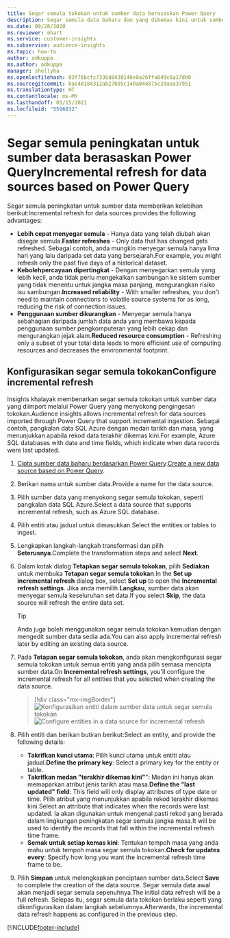 ```yaml
---
title: Segar semula tokokan untuk sumber data berasaskan Power Query
description: Segar semula data baharu dan yang dikemas kini untuk sumber data besar berdasarkan Power Query.
ms.date: 09/28/2020
ms.reviewer: mhart
ms.service: customer-insights
ms.subservice: audience-insights
ms.topic: how-to
author: adkuppa
ms.author: adkuppa
manager: shellyha
ms.openlocfilehash: 03f76bcfc7336d8430146e8a26ffa649c6a17db0
ms.sourcegitcommit: bae40184312ab27b95c140a044875c2daea37951
ms.translationtype: HT
ms.contentlocale: ms-MY
ms.lasthandoff: 03/15/2021
ms.locfileid: "5596832"
---
```

# <a name="incremental-refresh-for-data-sources-based-on-power-query"></a><span data-ttu-id="e4266-103">Segar semula peningkatan untuk sumber data berasaskan Power Query</span><span class="sxs-lookup"><span data-stu-id="e4266-103">Incremental refresh for data sources based on Power Query</span></span>

<span data-ttu-id="e4266-104">Segar semula peningkatan untuk sumber data memberikan kelebihan berikut:</span><span class="sxs-lookup"><span data-stu-id="e4266-104">Incremental refresh for data sources provides the following advantages:</span></span>

- <span data-ttu-id="e4266-105">**Lebih cepat menyegar semula** - Hanya data yang telah diubah akan disegar semula.</span><span class="sxs-lookup"><span data-stu-id="e4266-105">**Faster refreshes** - Only data that has changed gets refreshed.</span></span> <span data-ttu-id="e4266-106">Sebagai contoh, anda mungkin menyegar semula hanya lima hari yang lalu daripada set data yang bersejarah.</span><span class="sxs-lookup"><span data-stu-id="e4266-106">For example, you might refresh only the past five days of a historical dataset.</span></span>
- <span data-ttu-id="e4266-107">**Kebolehpercayaan dipertingkat** - Dengan menyegarkan semula yang lebih kecil, anda tidak perlu mengekalkan sambungan ke sistem sumber yang tidak menentu untuk jangka masa panjang, mengurangkan risiko isu sambungan.</span><span class="sxs-lookup"><span data-stu-id="e4266-107">**Increased reliability** - With smaller refreshes, you don't need to maintain connections to volatile source systems for as long, reducing the risk of connection issues.</span></span>
- <span data-ttu-id="e4266-108">**Penggunaan sumber dikurangkan** - Menyegar semula hanya sebahagian daripada jumlah data anda yang membawa kepada penggunaan sumber pengkomputeran yang lebih cekap dan mengurangkan jejak alam.</span><span class="sxs-lookup"><span data-stu-id="e4266-108">**Reduced resource consumption** - Refreshing only a subset of your total data leads to more efficient use of computing resources and decreases the environmental footprint.</span></span>

## <a name="configure-incremental-refresh"></a><span data-ttu-id="e4266-109">Konfigurasikan segar semula tokokan</span><span class="sxs-lookup"><span data-stu-id="e4266-109">Configure incremental refresh</span></span>

<span data-ttu-id="e4266-110">Insights khalayak membenarkan segar semula tokokan untuk sumber data yang diimport melalui Power Query yang menyokong pengingesan tokokan.</span><span class="sxs-lookup"><span data-stu-id="e4266-110">Audience insights allows incremental refresh for data sources imported through Power Query that support incremental ingestion.</span></span> <span data-ttu-id="e4266-111">Sebagai contoh, pangkalan data SQL Azure dengan medan tarikh dan masa, yang menunjukkan apabila rekod data terakhir dikemas kini.</span><span class="sxs-lookup"><span data-stu-id="e4266-111">For example, Azure SQL databases with date and time fields, which indicate when data records were last updated.</span></span>

1. <span data-ttu-id="e4266-112">[Cipta sumber data baharu berdasarkan Power Query](connect-power-query.md).</span><span class="sxs-lookup"><span data-stu-id="e4266-112">[Create a new data source based on Power Query](connect-power-query.md).</span></span>

1. <span data-ttu-id="e4266-113">Berikan nama untuk sumber data.</span><span class="sxs-lookup"><span data-stu-id="e4266-113">Provide a name for the data source.</span></span>

1. <span data-ttu-id="e4266-114">Pilih sumber data yang menyokong segar semula tokokan, seperti pangkalan data SQL Azure.</span><span class="sxs-lookup"><span data-stu-id="e4266-114">Select a data source that supports incremental refresh, such as Azure SQL database.</span></span>

1. <span data-ttu-id="e4266-115">Pilih entiti atau jadual untuk dimasukkan.</span><span class="sxs-lookup"><span data-stu-id="e4266-115">Select the entities or tables to ingest.</span></span>

1. <span data-ttu-id="e4266-116">Lengkapkan langkah-langkah transformasi dan pilih **Seterusnya**.</span><span class="sxs-lookup"><span data-stu-id="e4266-116">Complete the transformation steps and select **Next**.</span></span>

1. <span data-ttu-id="e4266-117">Dalam kotak dialog **Tetapkan segar semula tokokan**, pilih **Sediakan** untuk membuka **Tetapan segar semula tokokan**.</span><span class="sxs-lookup"><span data-stu-id="e4266-117">In the **Set up incremental refresh** dialog box, select **Set up** to open the **Incremental refresh settings**.</span></span> <span data-ttu-id="e4266-118">Jika anda memilih **Langkau**, sumber data akan menyegar semula keseluruhan set data.</span><span class="sxs-lookup"><span data-stu-id="e4266-118">If you select **Skip**, the data source will refresh the entire data set.</span></span>
   > [!TIP]
   > <span data-ttu-id="e4266-119">Anda juga boleh menggunakan segar semula tokokan kemudian dengan mengedit sumber data sedia ada.</span><span class="sxs-lookup"><span data-stu-id="e4266-119">You can also apply incremental refresh later by editing an existing data source.</span></span>

1. <span data-ttu-id="e4266-120">Pada **Tetapan segar semula tokokan**, anda akan mengkonfigurasi segar semula tokokan untuk semua entiti yang anda pilih semasa mencipta sumber data.</span><span class="sxs-lookup"><span data-stu-id="e4266-120">On **Incremental refresh settings**, you'll configure the incremental refresh for all entities that you selected when creating the data source.</span></span>

   > [!div class="mx-imgBorder"]
   > <span data-ttu-id="e4266-121">![Konfigurasikan entiti dalam sumber data untuk segar semula tokokan](media/incremental-refresh-settings.png "Konfigurasikan entiti dalam sumber data untuk segar semula tokokan")</span><span class="sxs-lookup"><span data-stu-id="e4266-121">![Configure entities in a data source for incremental refresh](media/incremental-refresh-settings.png "Configure entities in a data source for incremental refresh")</span></span>

1. <span data-ttu-id="e4266-122">Pilih entiti dan berikan butiran berikut:</span><span class="sxs-lookup"><span data-stu-id="e4266-122">Select an entity, and provide the following details:</span></span>

   - <span data-ttu-id="e4266-123">**Takrifkan kunci utama**: Pilih kunci utama untuk entiti atau jadual.</span><span class="sxs-lookup"><span data-stu-id="e4266-123">**Define the primary key**: Select a primary key for the entity or table.</span></span>
   - <span data-ttu-id="e4266-124">**Takrifkan medan "terakhir dikemas kini"**": Medan ini hanya akan memaparkan atribut jenis tarikh atau masa.</span><span class="sxs-lookup"><span data-stu-id="e4266-124">**Define the "last updated" field**: This field will only display attributes of type date or time.</span></span> <span data-ttu-id="e4266-125">Pilih atribut yang menunjukkan apabila rekod terakhir dikemas kini.</span><span class="sxs-lookup"><span data-stu-id="e4266-125">Select an attribute that indicates when the records were last updated.</span></span> <span data-ttu-id="e4266-126">Ia akan digunakan untuk mengenal pasti rekod yang berada dalam lingkungan peningkatan segar semula jangka masa.</span><span class="sxs-lookup"><span data-stu-id="e4266-126">It will be used to identify the records that fall within the incremental refresh time frame.</span></span>
   - <span data-ttu-id="e4266-127">**Semak untuk setiap kemas kini**: Tentukan tempoh masa yang anda mahu untuk tempoh masa segar semula tokokan.</span><span class="sxs-lookup"><span data-stu-id="e4266-127">**Check for updates every**: Specify how long you want the incremental refresh time frame to be.</span></span>

1. <span data-ttu-id="e4266-128">Pilih **Simpan** untuk melengkapkan penciptaan sumber data.</span><span class="sxs-lookup"><span data-stu-id="e4266-128">Select **Save** to complete the creation of the data source.</span></span> <span data-ttu-id="e4266-129">Segar semula data awal akan menjadi segar semula sepenuhnya.</span><span class="sxs-lookup"><span data-stu-id="e4266-129">The initial data refresh will be a full refresh.</span></span> <span data-ttu-id="e4266-130">Selepas itu, segar semula data tokokan berlaku seperti yang dikonfigurasikan dalam langkah sebelumnya.</span><span class="sxs-lookup"><span data-stu-id="e4266-130">Afterwards, the incremental data refresh happens as configured in the previous step.</span></span>


[!INCLUDE[footer-include](../includes/footer-banner.md)]